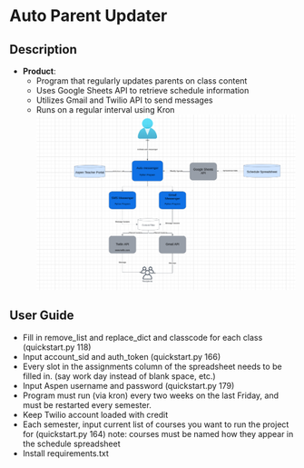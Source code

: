 # Auto Parent Updater 
## Description
- **Product**:
  - Program that regularly updates parents on class content
  - Uses Google Sheets API to retrieve schedule information
  - Utilizes Gmail and Twilio API to send messages
  - Runs on a regular interval using Kron
![Alt text](readme2.png)

## User Guide

- Fill in remove_list and replace_dict and classcode for each class (quickstart.py 118)
- Input account_sid and auth_token (quickstart.py 166)
- Every slot in the assignments column of the spreadsheet  needs to be filled in. (say work day instead of blank space, etc.)
- Input Aspen username and password  (quickstart.py 179)
- Program must run (via kron) every two weeks on the last Friday, and must be restarted every semester. 
- Keep Twilio account loaded with credit
- Each semester, input current list of courses you want to run the project for (quickstart.py 164) note: courses must be named how they appear in the schedule spreadsheet
- Install requirements.txt
